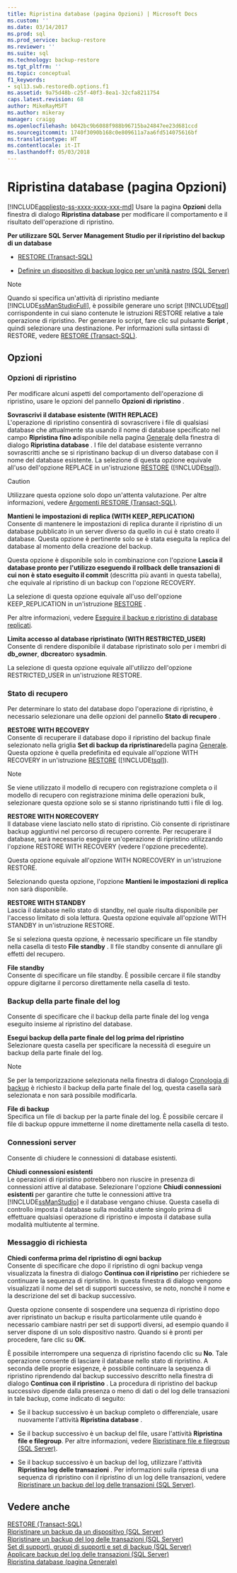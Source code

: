 ```yaml
---
title: Ripristina database (pagina Opzioni) | Microsoft Docs
ms.custom: ''
ms.date: 03/14/2017
ms.prod: sql
ms.prod_service: backup-restore
ms.reviewer: ''
ms.suite: sql
ms.technology: backup-restore
ms.tgt_pltfrm: ''
ms.topic: conceptual
f1_keywords:
- sql13.swb.restoredb.options.f1
ms.assetid: 9a75d48b-c25f-40f3-8ea1-32cfa8211754
caps.latest.revision: 68
author: MikeRayMSFT
ms.author: mikeray
manager: craigg
ms.openlocfilehash: b042bc9b6088f988b96715ba24847ee23d681ccd
ms.sourcegitcommit: 1740f3090b168c0e809611a7aa6fd514075616bf
ms.translationtype: HT
ms.contentlocale: it-IT
ms.lasthandoff: 05/03/2018
---
```

# <a name="restore-database-options-page"></a>Ripristina database (pagina Opzioni)
[!INCLUDE[appliesto-ss-xxxx-xxxx-xxx-md](../../includes/appliesto-ss-xxxx-xxxx-xxx-md.md)]
  Usare la pagina **Opzioni** della finestra di dialogo **Ripristina database** per modificare il comportamento e il risultato dell'operazione di ripristino.  
  
 **Per utilizzare SQL Server Management Studio per il ripristino del backup di un database**  
  
-   [RESTORE &#40;Transact-SQL&#41;](../../t-sql/statements/restore-statements-transact-sql.md)  
  
-   [Definire un dispositivo di backup logico per un'unità nastro &#40;SQL Server&#41;](../../relational-databases/backup-restore/define-a-logical-backup-device-for-a-tape-drive-sql-server.md)  
  
> [!NOTE]  
>  Quando si specifica un'attività di ripristino mediante [!INCLUDE[ssManStudioFull](../../includes/ssmanstudiofull-md.md)], è possibile generare uno script [!INCLUDE[tsql](../../includes/tsql-md.md)] corrispondente in cui siano contenute le istruzioni RESTORE relative a tale operazione di ripristino. Per generare lo script, fare clic sul pulsante **Script** , quindi selezionare una destinazione. Per informazioni sulla sintassi di RESTORE, vedere [RESTORE &#40;Transact-SQL&#41;](../../t-sql/statements/restore-statements-transact-sql.md).  
  
## <a name="options"></a>Opzioni  
  
### <a name="restore-options"></a>Opzioni di ripristino  
 Per modificare alcuni aspetti del comportamento dell'operazione di ripristino, usare le opzioni del pannello **Opzioni di ripristino** .  
  
 **Sovrascrivi il database esistente (WITH REPLACE)**  
 L'operazione di ripristino consentirà di sovrascrivere i file di qualsiasi database che attualmente sta usando il nome di database specificato nel campo **Ripristina fino a**disponibile nella pagina [Generale](../../relational-databases/backup-restore/restore-database-general-page.md) della finestra di dialogo **Ripristina database** . I file del database esistente verranno sovrascritti anche se si ripristinano backup di un diverso database con il nome del database esistente. La selezione di questa opzione equivale all'uso dell'opzione REPLACE in un'istruzione [RESTORE](../../t-sql/statements/restore-statements-arguments-transact-sql.md) ([!INCLUDE[tsql](../../includes/tsql-md.md)]).  
  
> [!CAUTION]  
>  Utilizzare questa opzione solo dopo un'attenta valutazione. Per altre informazioni, vedere [Argomenti RESTORE &#40;Transact-SQL&#41;](../../t-sql/statements/restore-statements-arguments-transact-sql.md).  
  
 **Mantieni le impostazioni di replica (WITH KEEP_REPLICATION)**  
 Consente di mantenere le impostazioni di replica durante il ripristino di un database pubblicato in un server diverso da quello in cui è stato creato il database. Questa opzione è pertinente solo se è stata eseguita la replica del database al momento della creazione del backup.  
  
 Questa opzione è disponibile solo in combinazione con l'opzione **Lascia il database pronto per l'utilizzo eseguendo il rollback delle transazioni di cui non è stato eseguito il commit** (descritta più avanti in questa tabella), che equivale al ripristino di un backup con l'opzione RECOVERY.  
  
 La selezione di questa opzione equivale all'uso dell'opzione KEEP_REPLICATION in un'istruzione [RESTORE](../../t-sql/statements/restore-statements-transact-sql.md) .  
  
 Per altre informazioni, vedere [Eseguire il backup e ripristino di database replicati](../../relational-databases/replication/administration/back-up-and-restore-replicated-databases.md).  
  
 **Limita accesso al database ripristinato (WITH RESTRICTED_USER)**  
 Consente di rendere disponibile il database ripristinato solo per i membri di **db_owner**, **dbcreator**o **sysadmin**.  
  
 La selezione di questa opzione equivale all'utilizzo dell'opzione RESTRICTED_USER in un'istruzione RESTORE.  
  
### <a name="recovery-state"></a>Stato di recupero  
 Per determinare lo stato del database dopo l'operazione di ripristino, è necessario selezionare una delle opzioni del pannello **Stato di recupero** .  
  
 **RESTORE WITH RECOVERY**  
 Consente di recuperare il database dopo il ripristino del backup finale selezionato nella griglia **Set di backup da ripristinare**della pagina [Generale](../../relational-databases/backup-restore/restore-database-general-page.md). Questa opzione è quella predefinita ed equivale all'opzione WITH RECOVERY in un'istruzione [RESTORE](../../t-sql/statements/restore-statements-arguments-transact-sql.md) ([!INCLUDE[tsql](../../includes/tsql-md.md)]).  
  
> [!NOTE]  
>  Se viene utilizzato il modello di recupero con registrazione completa o il modello di recupero con registrazione minima delle operazioni bulk, selezionare questa opzione solo se si stanno ripristinando tutti i file di log.  
  
 **RESTORE WITH NORECOVERY**  
 Il database viene lasciato nello stato di ripristino. Ciò consente di ripristinare backup aggiuntivi nel percorso di recupero corrente. Per recuperare il database, sarà necessario eseguire un'operazione di ripristino utilizzando l'opzione RESTORE WITH RECOVERY (vedere l'opzione precedente).  
  
 Questa opzione equivale all'opzione WITH NORECOVERY in un'istruzione RESTORE.  
  
 Selezionando questa opzione, l'opzione **Mantieni le impostazioni di replica** non sarà disponibile.  
  
 **RESTORE WITH STANDBY**  
 Lascia il database nello stato di standby, nel quale risulta disponibile per l'accesso limitato di sola lettura. Questa opzione equivale all'opzione WITH STANDBY in un'istruzione RESTORE.  
  
 Se si seleziona questa opzione, è necessario specificare un file standby nella casella di testo **File standby** . Il file standby consente di annullare gli effetti del recupero.  
  
 **File standby**  
 Consente di specificare un file standby. È possibile cercare il file standby oppure digitarne il percorso direttamente nella casella di testo.  
  
### <a name="tail-log-backup"></a>Backup della parte finale del log  
 Consente di specificare che il backup della parte finale del log venga eseguito insieme al ripristino del database.  
  
 **Esegui backup della parte finale del log prima del ripristino**  
 Selezionare questa casella per specificare la necessità di eseguire un backup della parte finale del log.  
  
> [!NOTE]  
>  Se per la temporizzazione selezionata nella finestra di dialogo [Cronologia di backup](../../relational-databases/backup-restore/backup-timeline.md) è richiesto il backup della parte finale del log, questa casella sarà selezionata e non sarà possibile modificarla.  
  
 **File di backup**  
 Specifica un file di backup per la parte finale del log. È possibile cercare il file di backup oppure immetterne il nome direttamente nella casella di testo.  
  
### <a name="server-connections"></a>Connessioni server  
 Consente di chiudere le connessioni di database esistenti.  
  
 **Chiudi connessioni esistenti**  
 Le operazioni di ripristino potrebbero non riuscire in presenza di connessioni attive al database. Selezionare l'opzione **Chiudi connessioni esistenti** per garantire che tutte le connessioni attive tra [!INCLUDE[ssManStudio](../../includes/ssmanstudio-md.md)] e il database vengano chiuse. Questa casella di controllo imposta il database sulla modalità utente singolo prima di effettuare qualsiasi operazione di ripristino e imposta il database sulla modalità multiutente al termine.  
  
### <a name="prompt"></a>Messaggio di richiesta  
 **Chiedi conferma prima del ripristino di ogni backup**  
 Consente di specificare che dopo il ripristino di ogni backup venga visualizzata la finestra di dialogo **Continua con il ripristino** per richiedere se continuare la sequenza di ripristino. In questa finestra di dialogo vengono visualizzati il nome del set di supporti successivo, se noto, nonché il nome e la descrizione del set di backup successivo.  
  
 Questa opzione consente di sospendere una sequenza di ripristino dopo aver ripristinato un backup e risulta particolarmente utile quando è necessario cambiare nastri per set di supporti diversi, ad esempio quando il server dispone di un solo dispositivo nastro. Quando si è pronti per procedere, fare clic su **OK**.  
  
 È possibile interrompere una sequenza di ripristino facendo clic su **No**. Tale operazione consente di lasciare il database nello stato di ripristino. A seconda delle proprie esigenze, è possibile continuare la sequenza di ripristino riprendendo dal backup successivo descritto nella finestra di dialogo **Continua con il ripristino** . La procedura di ripristino del backup successivo dipende dalla presenza o meno di dati o del log delle transazioni in tale backup, come indicato di seguito:  
  
-   Se il backup successivo è un backup completo o differenziale, usare nuovamente l'attività **Ripristina database** .  
  
-   Se il backup successivo è un backup del file, usare l'attività **Ripristina file e filegroup**. Per altre informazioni, vedere [Ripristinare file e filegroup &#40;SQL Server&#41;](../../relational-databases/backup-restore/restore-files-and-filegroups-sql-server.md).  
  
-   Se il backup successivo è un backup del log, utilizzare l'attività **Ripristina log delle transazioni** . Per informazioni sulla ripresa di una sequenza di ripristino con il ripristino di un log delle transazioni, vedere [Ripristinare un backup del log delle transazioni &#40;SQL Server&#41;](../../relational-databases/backup-restore/restore-a-transaction-log-backup-sql-server.md).  
  
## <a name="see-also"></a>Vedere anche  
 [RESTORE &#40;Transact-SQL&#41;](../../t-sql/statements/restore-statements-transact-sql.md)   
 [Ripristinare un backup da un dispositivo &#40;SQL Server&#41;](../../relational-databases/backup-restore/restore-a-backup-from-a-device-sql-server.md)   
 [Ripristinare un backup del log delle transazioni &#40;SQL Server&#41;](../../relational-databases/backup-restore/restore-a-transaction-log-backup-sql-server.md)   
 [Set di supporti, gruppi di supporti e set di backup &#40;SQL Server&#41;](../../relational-databases/backup-restore/media-sets-media-families-and-backup-sets-sql-server.md)   
 [Applicare backup del log delle transazioni &#40;SQL Server&#41;](../../relational-databases/backup-restore/apply-transaction-log-backups-sql-server.md)   
 [Ripristina database &#40;pagina Generale&#41;](../../relational-databases/backup-restore/restore-database-general-page.md)  
  
  
